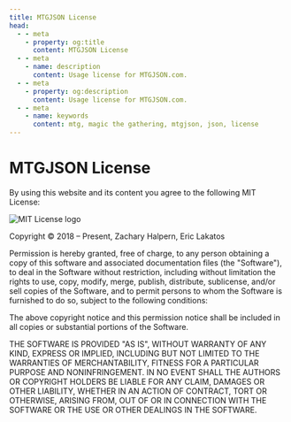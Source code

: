 ```yaml
---
title: MTGJSON License
head:
  - - meta
    - property: og:title
      content: MTGJSON License
  - - meta
    - name: description
      content: Usage license for MTGJSON.com.
  - - meta
    - property: og:description
      content: Usage license for MTGJSON.com.
  - - meta
    - name: keywords
      content: mtg, magic the gathering, mtgjson, json, license
---
```


# MTGJSON License

By using this website and its content you agree to the following MIT License:

<img class="img-license" src="/images/assets/license.jpg" alt="MIT License logo" title="MIT License" />

Copyright &copy; 2018 &ndash; Present, Zachary Halpern, Eric Lakatos

Permission is hereby granted, free of charge, to any person obtaining a copy of this software and associated documentation files (the "Software"), to deal in the Software without restriction, including without limitation the rights to use, copy, modify, merge, publish, distribute, sublicense, and/or sell copies of the Software, and to permit persons to whom the Software is furnished to do so, subject to the following conditions:

The above copyright notice and this permission notice shall be included in all copies or substantial portions of the Software.

THE SOFTWARE IS PROVIDED "AS IS", WITHOUT WARRANTY OF ANY KIND, EXPRESS OR
IMPLIED, INCLUDING BUT NOT LIMITED TO THE WARRANTIES OF MERCHANTABILITY,
FITNESS FOR A PARTICULAR PURPOSE AND NONINFRINGEMENT. IN NO EVENT SHALL THE AUTHORS OR COPYRIGHT HOLDERS BE LIABLE FOR ANY CLAIM, DAMAGES OR OTHER
LIABILITY, WHETHER IN AN ACTION OF CONTRACT, TORT OR OTHERWISE, ARISING FROM, OUT OF OR IN CONNECTION WITH THE SOFTWARE OR THE USE OR OTHER DEALINGS IN THE SOFTWARE.
